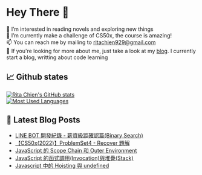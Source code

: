 # Hey There 👋  
👀 I’m interested in reading novels and exploring new things  
🌱 I’m currently make a challenge of CS50x, the course is amazing!   
📫 You can reach me by mailing to ritachien929@gmail.com  
💞️ If you're looking for more about me, just take a look at my [blog](https://ritachien.github.io/ "Github Pages"). I currently start a blog, writting about code learning  

## 📈 Github states
[![Rita Chien's GitHub stats](https://github-readme-stats-pied-beta.vercel.app/api?username=ritachien&show_icons=true&theme=algolia)](https://github.com/anuraghazra/github-readme-stats)  
[![Most Used Languages](https://github-readme-stats-pied-beta.vercel.app/api/top-langs/?username=ritachien&layout=compact&theme=algolia&card_width=445px&langs_count=6&exclude_repo=blog-backup,twitter-api-workspace-backup,ritachien.github.io)](https://github.com/anuraghazra/github-readme-stats)  

## 📕 Latest Blog Posts  
<!-- BLOG-POST-LIST:START -->
- [LINE BOT 開發紀錄 - 薪資級距確認篇&lpar;Binary Search&rpar;](https://ritachien.github.io/posts/88a49764/)
- [【CS50x&lpar;2022&rpar;】ProblemSet4 - Recover 題解](https://ritachien.github.io/posts/c4654fea/)
- [JavaScript 的 Scope Chain 和 Outer Environment](https://ritachien.github.io/posts/7afede3f/)
- [JavaScript 的函式調用&lpar;Invocation&rpar;與堆疊&lpar;Stack&rpar;](https://ritachien.github.io/posts/5fdf6ed8/)
- [Javascript 中的 Hoisting 與 undefined](https://ritachien.github.io/posts/83cbebe3/)
<!-- BLOG-POST-LIST:END -->
